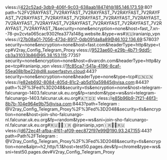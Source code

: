 vless://422c52ad-3db9-406f-9c03-638aab18474f@185.146.173.59:80?path=%2FV2RAYFAST_7V2RAYFAST_7V2RAYFAST_7V2RAYFAST_7V2RAYFAST_7V2RAYFAST_7V2RAYFAST_7V2RAYFAST_7V2RAYFAST_7V2RAYFAST_7V2RAYFAST_7V2RAYFAST_7V2RAYFAST_7V2RAYFAST_7V2RAYFAST_7V2RAYFAST_7V2RAYFAST_7&security=none&encryption=none&host=fast_7.xn--78-pv2cvta065cac9302fea377a148g.website.&type=ws#🇷🇺iranianip_vpn
vless://27b08a01-7056-473d-8917-0db091da8a89@46.102.136.69:57803?security=none&encryption=none&host=fast.com&headerType=http&type=tcp#V2ray_Config_Telegram_Proxy
vless://9523ae60-e29b-4b71-9dd5-cb3a31033b86@95.38.153.115:7735?security=none&encryption=none&host=divarcdn.com&headerType=http&type=tcp#iranianip_vpn
vless://1fc85ca7-541a-4196-8caf-55ea08b1be22@dl8.superfastvn.cloud:443?security=none&encryption=none&headerType=none&type=tcp#🇨🇳🇨🇳
vless://e82eb692-8084-405d-81c2-ab5d10a59845@visa.com:8443?path=%2F%3Fed%3D2048&security=tls&encryption=none&host=telegram-falcunargo-1403.falcunar.uk.eu.org&fp=random&type=ws&sni=telegram-falcunargo-1403.falcunar.uk.eu.org#🇦🇹🇩🇪
vless://e85b96b9-7f21-46f3-8b7b-104e964e9b75@visa.com:8443?path=Telegram : @V2ray_Config_Telegram_Proxy%2F%3Fed%3D2048&security=tls&encryption=none&host=join-sho-falcunargo-nl.falcunar.uk.eu.org&fp=random&type=ws&sni=join-sho-falcunargo-nl.falcunar.uk.eu.org#🇷🇺🤝🏻🇮🇷
@iranianip_vpn🇮🇷🤝🏻🇷🇺
vless://d672ec4f-afba-4f61-af09-eec872f97e99@190.93.247.155:443?path=Path%2FTelegram : @V2ray_Config_Telegram_Proxy%2F%3Fed%3D2048&security=tls&encryption=none&alpn=h2,http/1.1&host=test50.pages.dev&fp=chrome&type=ws&sni=test50.pages.dev#V2ray_Config_Telegram_Proxy
